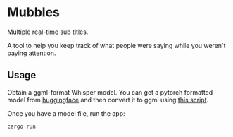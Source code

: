 # Mubbles

Multiple real-time sub titles.

A tool to help you keep track of what people were saying while you weren't paying attention.

## Usage

Obtain a ggml-format Whisper model. You can get a pytorch formatted model from [huggingface](https://huggingface.co/openai/whisper-base) and then convert it to ggml using [this script](https://github.com/ggerganov/whisper.cpp/blob/master/models/convert-pt-to-ggml.py).

Once you have a model file, run the app:

```sh
cargo run
```
